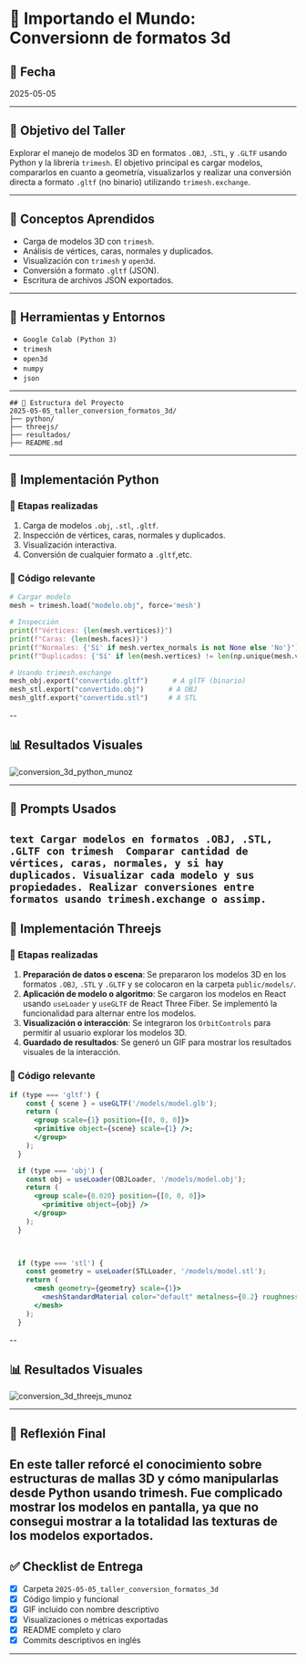 # 🧪 Importando el Mundo: Conversionn de formatos 3d

## 📅 Fecha
2025-05-05

---

## 🎯 Objetivo del Taller

Explorar el manejo de modelos 3D en formatos `.OBJ`, `.STL`, y `.GLTF` usando Python y la librería `trimesh`. El objetivo principal es cargar modelos, compararlos en cuanto a geometría, visualizarlos y realizar una conversión directa a formato `.gltf` (no binario) utilizando `trimesh.exchange`.

---

## 🧠 Conceptos Aprendidos

- Carga de modelos 3D con `trimesh`.
- Análisis de vértices, caras, normales y duplicados.
- Visualización con `trimesh` y `open3d`.
- Conversión a formato `.gltf` (JSON).
- Escritura de archivos JSON exportados.

---

## 🔧 Herramientas y Entornos

- `Google Colab (Python 3)`
- `trimesh`
- `open3d`
- `numpy`
- `json`

---
```
## 📁 Estructura del Proyecto
2025-05-05_taller_conversion_formatos_3d/
├── python/
├── threejs/
├── resultados/
├── README.md
```
---

## 🧪 Implementación Python

### 🔹 Etapas realizadas
1. Carga de modelos `.obj`, `.stl`, `.gltf`.
2. Inspección de vértices, caras, normales y duplicados.
3. Visualización interactiva.
4. Conversión de cualquier formato a `.gltf`,etc.

### 🔹 Código relevante

```python
# Cargar modelo
mesh = trimesh.load("modelo.obj", force='mesh')

# Inspección
print(f"Vértices: {len(mesh.vertices)}")
print(f"Caras: {len(mesh.faces)}")
print(f"Normales: {'Sí' if mesh.vertex_normals is not None else 'No'}")
print(f"Duplicados: {'Sí' if len(mesh.vertices) != len(np.unique(mesh.vertices, axis=0)) else 'No'}")

# Usando trimesh.exchange
mesh_obj.export("convertido.gltf")      # A glTF (binario)
mesh_stl.export("convertido.obj")      # A OBJ
mesh_gltf.export("convertido.stl")     # A STL

```

--

## 📊 Resultados Visuales

![conversion_3d_python_munoz](https://github.com/user-attachments/assets/eca6b065-bbbe-4d28-a5c1-af26b23c54de)

---

## 🧩 Prompts Usados

``text
Cargar modelos en formatos .OBJ, .STL, .GLTF con trimesh 
Comparar cantidad de vértices, caras, normales, y si hay duplicados.
Visualizar cada modelo y sus propiedades.
Realizar conversiones entre formatos usando trimesh.exchange o assimp.
``
---

## 🧪 Implementación Threejs

### 🔹 Etapas realizadas
1. **Preparación de datos o escena**: Se prepararon los modelos 3D en los formatos `.OBJ`, `.STL` y `.GLTF` y se colocaron en la carpeta `public/models/`.
2. **Aplicación de modelo o algoritmo**: Se cargaron los modelos en React usando `useLoader` y `useGLTF` de React Three Fiber. Se implementó la funcionalidad para alternar entre los modelos.
3. **Visualización o interacción**: Se integraron los `OrbitControls` para permitir al usuario explorar los modelos 3D.
4. **Guardado de resultados**: Se generó un GIF  para mostrar los resultados visuales de la interacción.


### 🔹 Código relevante

```jsx
if (type === 'gltf') {
    const { scene } = useGLTF('/models/model.glb');
    return (
      <group scale={1} position={[0, 0, 0]}> 
      <primitive object={scene} scale={1} />;
      </group>
    );
  } 

  if (type === 'obj') {
    const obj = useLoader(OBJLoader, '/models/model.obj');
    return (
      <group scale={0.020} position={[0, 0, 0]}>
        <primitive object={obj} />
      </group>
    );
  }
  


  if (type === 'stl') {
    const geometry = useLoader(STLLoader, '/models/model.stl');
    return (
      <mesh geometry={geometry} scale={1}>
        <meshStandardMaterial color="default" metalness={0.2} roughness={0.5} />
      </mesh>
    );
  }
```

--

## 📊 Resultados Visuales

![conversion_3d_threejs_munoz](https://github.com/user-attachments/assets/e62c8984-cb74-467e-b07d-5f38c32b34d2)

---

## 💬 Reflexión Final

En este taller reforcé el conocimiento sobre estructuras de mallas 3D y cómo manipularlas desde Python usando trimesh. 
Fue complicado mostrar los modelos en pantalla, ya que no consegui mostrar a la totalidad las texturas de los modelos exportados.
---

## ✅ Checklist de Entrega

- [x] Carpeta `2025-05-05_taller_conversion_formatos_3d`
- [x] Código limpio y funcional
- [x] GIF incluido con nombre descriptivo
- [x] Visualizaciones o métricas exportadas
- [x] README completo y claro
- [x] Commits descriptivos en inglés

---
